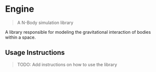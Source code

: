 # Engine

> A N-Body simulation library

A library responsible for modeling the gravitational interaction of bodies within
a space. 

## Usage Instructions

> TODO: Add instructions on how to use the library

